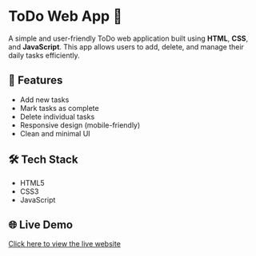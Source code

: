 # ToDo Web App 📝

A simple and user-friendly ToDo web application built using **HTML**, **CSS**, and **JavaScript**.
This app allows users to add, delete, and manage their daily tasks efficiently.

## 🚀 Features
- Add new tasks
- Mark tasks as complete
- Delete individual tasks
- Responsive design (mobile-friendly)
- Clean and minimal UI

## 🛠️ Tech Stack
- HTML5
- CSS3
- JavaScript 

## 🌐 Live Demo
[Click here to view the live website](https://saba-shamshad.github.io/ToDo-web-app/)
